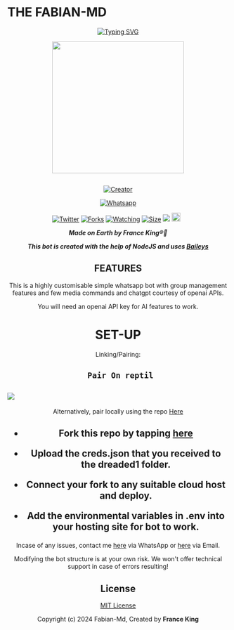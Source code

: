 # **THE FABIAN-MD**
<div align="center">
<a href="https://git.io/typing-svg"><img src="https://readme-typing-svg.demolab.com?font=Black+Ops+One&size=50&pause=1000&color=1BAFBAFF&center=true&width=910&height=100&lines=LONG LIVE+👑Fabian-Md👑;MULTI+DEVICE+WHATSAPP+BOT;CREATED+BY+France King;PUBLIC+RELESED; ...;TEAM Fabian-Md." alt="Typing SVG" /></a>
  </p>
  
<p align="center">
<img src="https://telegra.ph/file/85ae2999b0b09c52d3bdc.jpg" width="300" height="300"/>
</p>
<p align="center">
  <a href="#"><img src="http://readme-typing-svg.herokuapp.com?color=d1fa02&center=true&vCenter=true&multiline=false&lines= "fabian-Md +WhatsApp-BOT+WHATSAPP+BOT" alt="">
</p>
<p align="center">
<a href="#"><img title="Creator" src="https://img.shields.io/badge/Creator-France King-blue.svg?style=for-the-badge&logo=github"></a>
</p>
<p align="center">
<a href="'https://wa.me/254757835036Hey+France King +uko+na+update+yoyote+ya+Fabian-Md+Mkuu+🥲'"><img title="Whatsapp" src="'https://wa.me/254757835036ʜᴇʟʟᴏ+France King +uko+na+update+ya+Fabian-Md+Mkuu+🥲'?color=green&style=flat-square"></a>
  
<a href="https://wa.me/254757835036ʜᴇʟʟᴏ+France King"><img title="Twitter" src="https://x.com/france_king1?s=09?color=black&style=flat-square"></a>
<a href="https://github.com/franceking1/Fabian-Md/network/members"><img title="Forks" src="https://img.shields.io/github/fork/franceking1/Fabian-Md?color=yellow&style=flat-square"></a>
<a href="https://github.com/owlai01/CROWN-MD/watchers"><img title="Watching" src="https://img.shields.io/github/watchers/franceking1/Fabian-Md?label=Watchers&color=red&style=flat-square"></a>
<a href="https://github.com/franceking1/Fabian-Md/"><img title="Size" src="https://img.shields.io/github/repo-size/AlipBot/Api-Alpis?style=flat-square&color=darkred"></a>
<a href="https://hits.seeyoufarm.com"><img src="https://hits.seeyoufarm.com/api/count/incr/badge.svg?url=https://github.com/owlai01/Owl-Ai/%2Fhit-counter&count_bg=%2379C83D&title_bg=%23555555&icon=probot.svg&icon_color=%2304FF00&title=hits&edge_flat=false"/></a>
<a href="https://github.com/owlai01/CROWN-MD/graphs/commit-activity"><img height="20" src="https://img.shields.io/badge/Maintained-No-red.svg"></a>&nbsp;&nbsp;
</p>


***Made on Earth by France King®🐐***


***This bot is created with the help of NodeJS and uses [Baileys](https://github.com/adiwajshing/Baileys)***

## FEATURES
This is a highly customisable simple whatsapp bot with group management features and few media commands and chatgpt courtesy of openai APIs.

You will need an openai API key for AI features to work.

# SET-UP

Linking/Pairing:


## ` Pair On reptil`
<h2 align="left">  <a href="https://replit.com/@franceking1/Pairing-Fabian-Md"><img src="https://repl.it/badge/github/quiec/whatsasena" />
</a>
</h2>

Alternatively, pair locally using the repo [Here](https://github.com/Fortunatusmokaya/DREADED-PAIRING)

    
<h2 align="center">   



    
<h2 align="center">   

- Fork this repo by tapping  [here](https://github.com/franceking1/Fabian-Md/fork)


- Upload the creds.json that you received to the dreaded1 folder.

- Connect your fork to any suitable cloud host and deploy.

- Add the environmental variables in .env into your hosting site for bot to work.
</h2>
 
     

    
 



Incase of any issues, contact me  [here](https://wa.me/+254757835036) via WhatsApp or [here](mcfabb56@gmail.com) via Email.

Modifying the bot structure is at your own risk. We won't offer technical support in case of errors resulting!


## License

[MIT License](https://https://github.com/franceking1/Fabian-Md/blob/main/LICENSE)

Copyright (c) 2024 Fabian-Md, Created by **France King**

